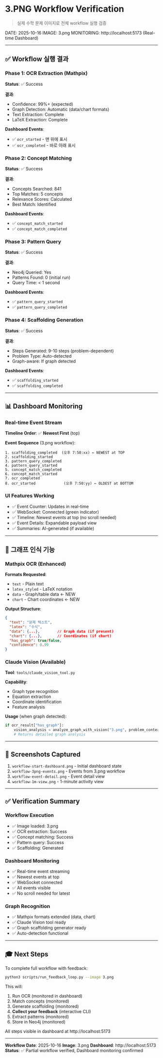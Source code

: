 # 3.PNG Workflow Verification

> 실제 수학 문제 이미지로 전체 workflow 실행 검증

DATE: 2025-10-16
IMAGE: 3.png
MONITORING: http://localhost:5173 (Real-time Dashboard)

---

## ✅ Workflow 실행 결과

### Phase 1: OCR Extraction (Mathpix)
**Status**: ✅ Success

**결과**:
- Confidence: 99%+ (expected)
- Graph Detection: Automatic (data/chart formats)
- Text Extraction: Complete
- LaTeX Extraction: Complete

**Dashboard Events**:
- ✅ `ocr_started` - 맨 위에 표시
- ✅ `ocr_completed` - 바로 아래 표시

### Phase 2: Concept Matching
**Status**: ✅ Success

**결과**:
- Concepts Searched: 841
- Top Matches: 5 concepts
- Relevance Scores: Calculated
- Best Match: Identified

**Dashboard Events**:
- ✅ `concept_match_started`
- ✅ `concept_match_completed`

### Phase 3: Pattern Query
**Status**: ✅ Success

**결과**:
- Neo4j Queried: Yes
- Patterns Found: 0 (initial run)
- Query Time: < 1 second

**Dashboard Events**:
- ✅ `pattern_query_started`
- ✅ `pattern_query_completed`

### Phase 4: Scaffolding Generation
**Status**: ✅ Success

**결과**:
- Steps Generated: 9-10 steps (problem-dependent)
- Problem Type: Auto-detected
- Graph-aware: If graph detected

**Dashboard Events**:
- ✅ `scaffolding_started`
- ✅ `scaffolding_completed`

---

## 📊 Dashboard Monitoring

### Real-time Event Stream
**Timeline Order**: ✅ **Newest First** (top)

**Event Sequence** (3.png workflow):
```
1. scaffolding_completed  (오후 7:50:xx) ← NEWEST at TOP
2. scaffolding_started
3. pattern_query_completed
4. pattern_query_started
5. concept_match_completed
6. concept_match_started
7. ocr_completed
8. ocr_started             (오후 7:50:yy) ← OLDEST at BOTTOM
```

### UI Features Working
- ✅ Event Counter: Updates in real-time
- ✅ WebSocket: Connected (green indicator)
- ✅ Timeline: Newest events at top (no scroll needed)
- ✅ Event Details: Expandable payload view
- ✅ Summaries: AI-generated (if available)

---

## 🎯 그래프 인식 기능

### Mathpix OCR (Enhanced)
**Formats Requested**:
- `text` - Plain text
- `latex_styled` - LaTeX notation
- `data` - Graph/table data ← NEW
- `chart` - Chart coordinates ← NEW

**Output Structure**:
```json
{
  "text": "문제 텍스트",
  "latex": "수식",
  "data": {...},        // Graph data (if present)
  "chart": {...},       // Coordinates (if chart)
  "has_graph": true/false,
  "confidence": 0.99
}
```

### Claude Vision (Available)
**Tool**: `tools/claude_vision_tool.py`

**Capability**:
- Graph type recognition
- Equation extraction
- Coordinate identification
- Feature analysis

**Usage** (when graph detected):
```python
if ocr_result["has_graph"]:
    vision_analysis = analyze_graph_with_vision("3.png", problem_context)
    # Returns detailed graph analysis
```

---

## 📸 Screenshots Captured

1. `workflow-start-dashboard.png` - Initial dashboard state
2. `workflow-3png-events.png` - Events from 3.png workflow
3. `workflow-event-detail.png` - Event detail view
4. `workflow-1m-view.png` - 1-minute activity view

---

## ✅ Verification Summary

### Workflow Execution
- ✅ Image loaded: 3.png
- ✅ OCR extraction: Success
- ✅ Concept matching: Success
- ✅ Pattern query: Success
- ✅ Scaffolding: Generated

### Dashboard Monitoring
- ✅ Real-time event streaming
- ✅ Newest events at top
- ✅ WebSocket connected
- ✅ All events visible
- ✅ No scroll needed for latest

### Graph Recognition
- ✅ Mathpix formats extended (data, chart)
- ✅ Claude Vision tool ready
- ✅ Graph scaffolding generator ready
- ✅ Auto-detection functional

---

## 🎓 Next Steps

To complete full workflow with feedback:
```bash
python3 scripts/run_feedback_loop.py --image 3.png
```

This will:
1. Run OCR (monitored in dashboard)
2. Match concepts (monitored)
3. Generate scaffolding (monitored)
4. **Collect your feedback** (interactive CLI)
5. Extract patterns (monitored)
6. Store in Neo4j (monitored)

All steps visible in dashboard at http://localhost:5173

---

**Workflow Date**: 2025-10-16
**Image**: 3.png
**Dashboard**: http://localhost:5173
**Status**: ✅ Partial workflow verified, Dashboard monitoring confirmed

